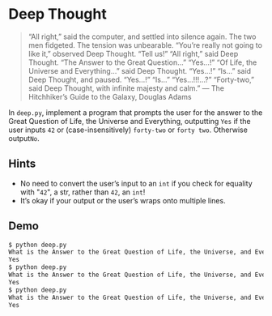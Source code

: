 # Deep Thought

> “All right,” said the computer, and settled into silence again. The two men fidgeted. The tension was unbearable.
“You’re really not going to like it,” observed Deep Thought.
“Tell us!”
“All right,” said Deep Thought. “The Answer to the Great Question…”
“Yes…!”
“Of Life, the Universe and Everything…” said Deep Thought.
“Yes…!”
“Is…” said Deep Thought, and paused.
“Yes…!”
“Is…”
“Yes…!!!…?”
“Forty-two,” said Deep Thought, with infinite majesty and calm.”
— The Hitchhiker’s Guide to the Galaxy, Douglas Adams

In `deep.py`, implement a program that prompts the user for the answer to the Great Question of Life, the Universe and Everything, outputting `Yes` if the user inputs `42` or (case-insensitively) `forty-two` or `forty two`. Otherwise output`No`.

## Hints

- No need to convert the user’s input to an `int` if you check for equality with "`42`", a str, rather than `42`, an `int`!
- It’s okay if your output or the user’s wraps onto multiple lines.

## Demo

```bash
$ python deep.py
What is the Answer to the Great Question of Life, the Universe, and Everything? 42
Yes
$ python deep.py
What is the Answer to the Great Question of Life, the Universe, and Everything? forty-two
Yes
$ python deep.py
What is the Answer to the Great Question of Life, the Universe, and Everything? forty two
Yes
```
